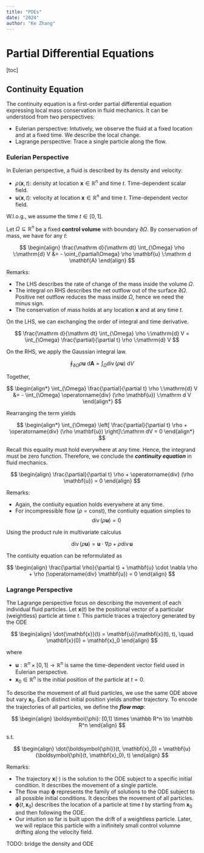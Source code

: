 ```yaml
---
title: "PDEs"
date: "2024"
author: "Ke Zhang"
---
```


# Partial Differential Equations

[toc]

$$
\DeclareMathOperator*{\argmax}{argmax}
\DeclareMathOperator*{\argmin}{argmin}
$$

## Continuity Equation

The continuity equation is a first-order partial differential equation expressing local mass conservation in  fluid mechanics. It can be understood from two perspectives:

* Eulerian perspective: Intutively, we observe the fluid at a fixed location and at a fixed time. We describe the local change.
* Lagrange perspective: Trace a single particle along the flow.

### Eulerian Perspective

In Eulerian perspective, a fluid is described by its density and velocity:

* $\rho(\mathbf{x}, t)$: density at location $\mathbf{x} \in\mathbb R^n$ and time $t$. Time-dependent scalar field.
* $\mathbf{u}(\mathbf{x}, t)$: velocity at location $\mathbf{x} \in\mathbb R^n$ and time $t$. Time-dependent vector field.

W.l.o.g., we assume the time $t \in [0,1]$.

Let $\Omega \subseteq \mathbb{R}^n$ be a fixed **control volume** with boundary $\partial \Omega$. By conservation of mass, we have for any $t$:

$$
\begin{align}
\frac{\mathrm d}{\mathrm dt} \int_{\Omega} \rho \:\mathrm{d} V
&= - \oint_{\partial\Omega} \rho \mathbf{u} \:\mathrm d \mathbf{A}
\end{align}
$$

Remarks:

* The LHS describes the rate of change of the mass inside the volume $\Omega$.
* The integral on RHS describes the net outflow out of the surface $\partial\Omega$. Positive net outflow reduces the mass inside $\Omega$, hence we need the minus sign.
* The conservation of mass holds at any location $\mathbf{x}$ and at any time $t$.

On the LHS, we can exchanging the order of integral and time derivative.

$$
\frac{\mathrm d}{\mathrm dt} \int_{\Omega} \rho \:\mathrm{d} V
= \int_{\Omega} \frac{\partial}{\partial t}  \rho \:\mathrm{d} V
$$

On the RHS, we apply the Gaussian integral law.

$$
\oint_{\partial\Omega} \rho \mathbf{u} \:\mathrm d \mathbf{A}
= \int_{\Omega}  \operatorname{div} (\rho \mathbf{u}) \:\mathrm d V
$$

Together,

$$
\begin{align*}
\int_{\Omega} \frac{\partial}{\partial t}  \rho \:\mathrm{d} V
&= - \int_{\Omega}  \operatorname{div} (\rho \mathbf{u}) \:\mathrm d V
\end{align*}
$$

Rearranging the term yields

$$
\begin{align*}
\int_{\Omega} \left[
    \frac{\partial}{\partial t}  \rho + \operatorname{div} (\rho \mathbf{u})
\right]\:\mathrm dV = 0
\end{align*}
$$

Recall this equality must hold everywhere at any time. Hence, the integrand must be zero function. Therefore, we conclude the ***continuity equation*** in fluid mechanics.

$$
\begin{align}
\frac{\partial}{\partial t}  \rho + \operatorname{div} (\rho \mathbf{u}) = 0
\end{align}
$$

Remarks:

* Again, the contiuity equation holds everywhere at any time.
* For incompressible flow ($\rho = \text{const}$), the contiuity equation simplies to
  $$
  \operatorname{div} (\rho \mathbf{u}) = 0
  $$

Using the product rule in multivariate calculus

$$
\operatorname{div} (\rho \mathbf{u}) = \mathbf{u} \cdot \nabla \rho + \rho \operatorname{div} \mathbf{u}
$$

The contiuity equation can be reformulated as

$$
\begin{align}
\frac{\partial \rho}{\partial t} + \mathbf{u} \cdot \nabla \rho + \rho (\operatorname{div} \mathbf{u}) = 0
\end{align}
$$

### Lagrange Perspective

The Lagrange perspective focus on describing the movement of each individual fluid particles. Let $\mathbf{x}(t)$ be the positional vector of a particular (weightless) particle at time $t$. This particle traces a trajectory generated by the ODE

$$
\begin{align}
\dot{\mathbf{x}}(t) = \mathbf{u}(\mathbf{x}(t), t), \quad
\mathbf{x}(0) = \mathbf{x}_0
\end{align}
$$

where

* $\mathbf{u}: \mathbb R^n \times [0,1] \to \mathbb R^n$ is same the time-dependent vector field used in Eulerian perspective.
* $\mathbf{x}_0 \in \mathbb R^n$ is the initial position of the particle at $t=0$.

To describe the movement of all fluid particles, we use the same ODE above but vary $\mathbf{x}_0$. Each distinct initial position yields another trajectory. To encode the trajectories of all particles, we define the ***flow map***:

$$
\begin{align}
\boldsymbol{\phi}: [0,1] \times \mathbb R^n \to \mathbb R^n
\end{align}
$$

s.t.

$$
\begin{align}
\dot{\boldsymbol{\phi}}(t, \mathbf{x}_0) = \mathbf{u}(\boldsymbol{\phi}(t, \mathbf{x}_0), t)
\end{align}
$$

Remarks:

* The trajectory $\mathbf{x}(\cdot)$ is the solution to the ODE subject to a specific initial condition. It describes the movement of a single particle.
* The flow map $\boldsymbol{\phi}$ represents the family of solutions to the ODE subject to all possible initial conditions. It describes the movement of all particles.
* $\boldsymbol{\phi}(t, \mathbf{x}_0)$ describes the location of a particle at time $t$ by starting from $\mathbf{x}_0$ and then following the ODE.
* Our intuition so far is built upon the drift of a weightless particle. Later, we will replace this particle with a inifinitely small control volumne drifting along the velocity field.

TODO: bridge the density and ODE
